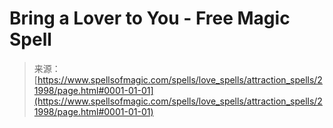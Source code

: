 <!--yml
category: 未分类
date: 2024-06-12 19:05:59
-->

# Bring a Lover to You - Free Magic Spell

> 来源：[https://www.spellsofmagic.com/spells/love_spells/attraction_spells/21998/page.html#0001-01-01](https://www.spellsofmagic.com/spells/love_spells/attraction_spells/21998/page.html#0001-01-01)